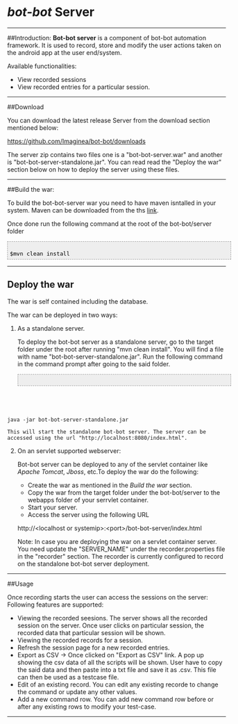 # *bot-bot* Server

-----------------
##Introduction:
**Bot-bot server** is a component of bot-bot automation framework. It is used to record, store and modify the user actions taken on the android app at the user end/system.

Available functionalities:

- View recorded sessions
- View recorded entries for a particular session.

------------

##Download

You can download the latest release Server from the download section mentioned below:

https://github.com/Imaginea/bot-bot/downloads

The server zip contains two files one is a "bot-bot-server.war" and another is "bot-bot-server-standalone.jar". You can read read the "Deploy the war" section below on how to deploy the server using these files.


------------
##Build the war:

To build the bot-bot-server war you need to have maven isntalled in your system. Maven can be downloaded from the ths [link](http://maven.apache.org/download.html).

Once done run the following command at the root of the bot-bot/server folder

<pre style="font-family: Helvetica, Arial, FreeSans, san-serif; color: #000000; background-color: #eee;font-size: 15px;border: 1px dashed #999999;line-height: 15px;padding: 5px; overflow: auto; width: 100%"><code>
$mvn clean install
</code></pre>



------------
## Deploy the war
The war is self contained including the database. 

The war can be deployed in two ways:

1. As a standalone server.

	To deploy the bot-bot server as a standalone server, go to the target folder under the root after running "mvn clean install".
	You will find a file with name "bot-bot-server-standalone.jar". Run the following command in the command prompt after going to the said folder.

	<pre style="font-family: Helvetica, Arial, FreeSans, san-serif; color: #000000; background-color: #eee;font-size: 15px;border: 1px dashed #999999;line-height: 15px;padding: 5px; overflow: auto; width: 100%"><code>
java -jar bot-bot-server-standalone.jar
</code></pre>

	This will start the standalone bot-bot server. The server can be accessed using the url "http://localhost:8080/index.html".

2. On an servlet supported webserver:

	Bot-bot server can be deployed to any of the servlet container like *Apache Tomcat*, *Jboss*, etc.To deploy the war do the following:

	- Create the war as mentioned in the *Build the war* section.
	- Copy the war from the target folder under the bot-bot/server to the webapps folder of your serrvlet container.
	- Start your server.
	- Access the server using the following URL
	
	http://&lt;localhost or systemip&gt;:&lt;port&gt;/bot-bot-server/index.html


	Note: In case you are deploying the war on a servlet container server. You need update the "SERVER_NAME" under the recorder.properties file in the "recorder" section. The recorder is currently configured to record on the standalone bot-bot server deployment.

------------
##Usage

Once recording starts the user can access the sessions on the server:
Following features are supported:

- Viewing the recorded seesions. The server shows all the recorded session on the server. Once user clicks on particular session, the recorded data that particular session will be shown.
- Viewing the recorded records for a session.
- Refresh the session page for a new recorded entries.
- Export as CSV -> Once clicked on "Export as CSV" link. A pop up showing the csv data of all the scripts will be shown. User have to copy the said data and then paste into a txt file and save it as .csv. This file can then be used as a testcase file.
- Edit of an existing record. You can edit any existing recorde to change the command or update any other values.
- Add a new command row. You can add new command row before or after any existing rows to modify your test-case.

----------------
